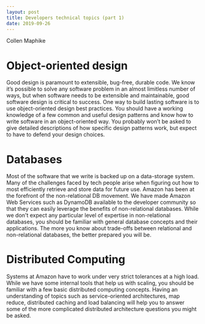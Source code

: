 ```yaml
---
layout: post
title: Developers technical topics (part 1)
date: 2019-09-26
---
```


Collen Maphike

# Object-oriented design

Good design is paramount to extensible, bug-free, durable code. We know it’s possible to solve any software problem in an almost limitless number of ways, but when software needs to be extensible and maintainable, good software design is critical to success. One way to build lasting software is to use object-oriented design best practices. You should have a working knowledge of a few common and useful design patterns and know how to write software in an object-oriented way. You probably won’t be asked to give detailed descriptions of how specific design patterns work, but expect to have to defend your design choices.

# Databases

Most of the software that we write is backed up on a data-storage system. Many of the challenges faced by tech people arise when figuring out how to most efficiently retrieve and store data for future use. Amazon has been at the forefront of the non-relational DB movement. We have made Amazon Web Services such as DynamoDB available to the developer community so that they can easily leverage the benefits of non-relational databases. While we don't expect any particular level of expertise in non-relational databases, you should be familiar with general database concepts and their applications. The more you know about trade-offs between relational and non-relational databases, the better prepared you will be.

# Distributed Computing

Systems at Amazon have to work under very strict tolerances at a high load. While we have some internal tools that help us with scaling, you should be familiar with a few basic distributed computing concepts. Having an understanding of topics such as service-oriented architectures, map reduce, distributed caching and load balancing will help you to answer some of the more complicated distributed architecture questions you might be asked.